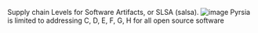 Supply chain Levels for Software Artifacts, or SLSA (salsa).
![image](https://user-images.githubusercontent.com/19720920/213016810-808f1a8b-210b-4ad5-9746-3e6568652dd4.png)
Pyrsia is limited to addressing C, D, E, F, G, H for all open source software
